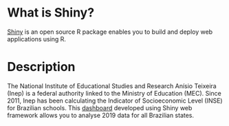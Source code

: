 # What is Shiny?

[Shiny](https://shiny.posit.co) is an open source R package enables you to build and deploy web applications using R. 

# Description

The National Institute of Educational Studies and Research Anísio Teixeira (Inep) is a federal authority linked to the Ministry of Education (MEC). Since 2011, Inep has been calculating the Indicator of Socioeconomic Level (INSE) for Brazilian schools. This [dashboard](https://leonardo-yada.shinyapps.io/first_app/) developed using Shiny web framework allows you to analyse 2019 data for all Brazilian states. 
